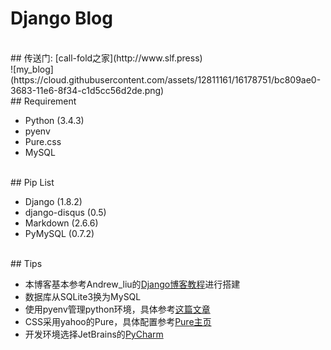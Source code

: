 # Django Blog
</br>
## 传送门:
[call-fold之家](http://www.slf.press)
</br>
![my_blog](https://cloud.githubusercontent.com/assets/12811161/16178751/bc809ae0-3683-11e6-8f34-c1d5cc56d2de.png)
</br>
## Requirement

 - Python (3.4.3)
 - pyenv
 - Pure.css
 - MySQL
 
</br>
## Pip List

 - Django (1.8.2)
 - django-disqus (0.5)
 - Markdown (2.6.6)
 - PyMySQL (0.7.2)
 
</br>
## Tips

 - 本博客基本参考Andrew_liu的[Django博客教程](https://www.gitbook.com/book/andrew-liu/django-blog/details)进行搭建
 - 数据库从SQLite3换为MySQL
 - 使用pyenv管理python环境，具体参考[这篇文章](http://www.cnblogs.com/npumenglei/p/3719412.html)
 - CSS采用yahoo的Pure，具体配置参考[Pure主页](http://purecss.io/)
 - 开发环境选择JetBrains的[PyCharm](https://www.jetbrains.com/pycharm/)
